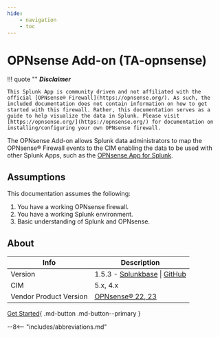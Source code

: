 ```yaml
---
hide:
    - navigation
    - toc
---
```

# OPNsense Add-on (TA-opnsense)

!!! quote ""
    __*Disclaimer*__

    This Splunk App is community driven and not affiliated with the official [OPNsense® Firewall](https://opnsense.org/). As such, the included documentation does not contain information on how to get started with this firewall. Rather, this documentation serves as a guide to help visualize the data in Splunk. Please visit [https://opnsense.org/](https://opnsense.org/) for documentation on installing/configuring your own OPNsense firewall.

The OPNsense Add-on allows Splunk data administrators to map the OPNsense® Firewall events to the CIM enabling the data to be used with other Splunk Apps, such as the [OPNsense App for Splunk](https://splunkbase.splunk.com/app/5372).

## Assumptions

This documentation assumes the following:

1. You have a working OPNsense firewall.
2. You have a working Splunk environment.
3. Basic understanding of Splunk and OPNsense.

## About

Info | Description
------|----------
Version | 1.5.3 - [Splunkbase](https://splunkbase.splunk.com/app/4538/) \| [GitHub](https://github.com/ZachChristensen28/TA-opnsense)
CIM | 5.x, 4.x
Vendor Product Version | [OPNsense® 22, 23](https://opnsense.org/)

[Get Started](/getting-started/logging-architecture){ .md-button .md-button--primary }

--8<-- "includes/abbreviations.md"
